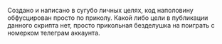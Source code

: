 Создано и написано в сугубо личных целях, код наполовину обфусцирован просто по приколу.
Какой либо цели в публикации данного скрипта нет, просто прикольная безделушка на поиграть с номерком телеграм аккаунта.
